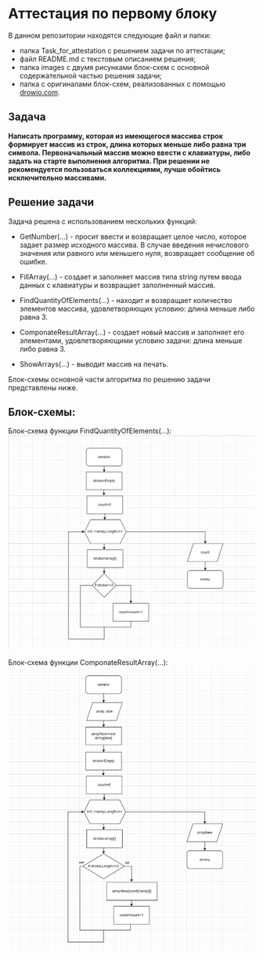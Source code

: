 # Аттестация по первому блоку
В данном репозитории находятся следующие файл и папки:
 * папка Task_for_attestation с решением задачи по аттестации; 
 * файл README.md с текстовым описанием решения;
 * папка images с двумя рисунками блок-схем с основной содержательной частью решения задачи;
 * папка с оригиналами блок-схем, реализованных с помощью [drowio.com](https://app.diagrams.net/).

## Задача
**Написать программу, которая из имеющегося массива строк формирует массив из строк, длина которых меньше либо равна три символа.
Первоначальный массив можно ввести с клавиатуры, либо задать на старте выполнения алгоритма. 
При решении не рекомендуется пользоваться коллекциями, лучше обойтись исключительно массивами.**

## Решение задачи
Задача решена с использованием нескольких функций:

* GetNumber(...) - просит ввести и возвращает целое число, которое задает размер исходного массива. В случае введения нечислового значения или равного или меньшего нуля, возвращает сообщение об ошибке.

* FillArray(...) - создает и заполняет массив типа string путем ввода данных с клавиатуры и возвращает заполненный массив.

* FindQuantityOfElements(...) - находит и возвращает количество элементов массива, удовлетворяющих условию: длина меньше либо равна 3.

* ComponateResultArray(...) - создает новый массив и заполняет его элементами, удовлетворяющими условию задачи: длина меньше либо равна 3.

* ShowArrays(...) - выводит массив на печать.

Блок-схемы основной части алгоритма по решению задачи представлены ниже.

## Блок-схемы:

Блок-схема функции FindQuantityOfElements(...):
![Блок-схема функции по нахождению количества элементов в массиве, длина которых меньше либо равна 3](/images/FindQuantityOfElements.png)

Блок-схема функции ComponateResultArray(...):
![Блок-схема функции по созданию нового массива с элементами, длина которых меньше либо равна 3](/images/ComponateResultArray.png)